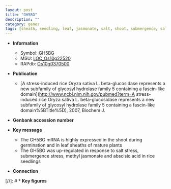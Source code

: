 ```yaml
---
layout: post
title: "GH5BG"
description: ""
category: genes
tags: [sheath, seedling, leaf, jasmonate, salt, shoot, submergence, salt stress]
---
```


* **Information**  
    + Symbol: GH5BG  
    + MSU: [LOC_Os10g22520](http://rice.plantbiology.msu.edu/cgi-bin/ORF_infopage.cgi?orf=LOC_Os10g22520)  
    + RAPdb: [Os10g0370500](http://rapdb.dna.affrc.go.jp/viewer/gbrowse_details/irgsp1?name=Os10g0370500)  

* **Publication**  
    + [A stress-induced rice Oryza sativa L. beta-glucosidase represents a new subfamily of glycosyl hydrolase family 5 containing a fascin-like domain](http://www.ncbi.nlm.nih.gov/pubmed?term=A stress-induced rice Oryza sativa L. beta-glucosidase represents a new subfamily of glycosyl hydrolase family 5 containing a fascin-like domain%5BTitle%5D), 2007, Biochem J.

* **Genbank accession number**  

* **Key message**  
    + The GH5BG mRNA is highly expressed in the shoot during germination and in leaf sheaths of mature plants
    + The GH5BG was up-regulated in response to salt stress, submergence stress, methyl jasmonate and abscisic acid in rice seedlings

* **Connection**  

[//]: # * **Key figures**  



